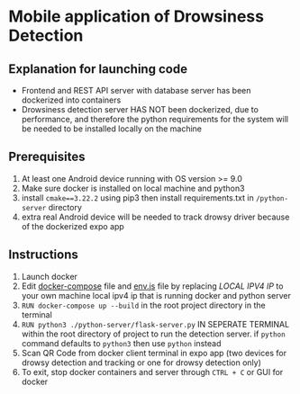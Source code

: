 # Mobile application of Drowsiness Detection 

## Explanation for launching code

* Frontend and REST API server with database server has been dockerized into containers
* Drowsiness detection server HAS NOT been dockerized, due to performance, and therefore the python requirements for the system 
  will be needed to be installed locally on the machine

## Prerequisites

1. At least one Android device running with OS version >= 9.0
2. Make sure docker is installed on local machine and python3
3. install `cmake==3.22.2` using pip3 then install requirements.txt in `/python-server` directory
4. extra real Android device will be needed to track drowsy driver because of the dockerized expo app

## Instructions

1. Launch docker
2. Edit [docker-compose](./docker-compose.yml) file and [env.js](./react-native-client/env.js) file by replacing *LOCAL IPV4 IP* to your own machine local ipv4 ip that is running docker and python server
3. `RUN docker-compose up --build` in the root project directory in the terminal
4. `RUN python3 ./python-server/flask-server.py` IN SEPERATE TERMINAL within the root directory of project to run the detection server. 
    if `python` command defaults to `python3` then use `python` instead</li>
5. Scan QR Code from docker client terminal in expo app (two devices for drowsy detection and tracking or one for drowsy detection only)
6. To exit, stop docker containers and server through `CTRL + C` or GUI for docker
